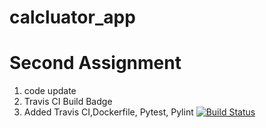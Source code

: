 # calcluator_app

# Second Assignment

1. code update
2. Travis CI Build Badge 
3. Added Travis CI,Dockerfile, Pytest, Pylint
[![Build Status](https://app.travis-ci.com/sivaninimmana009/calcluator_app.svg?branch=main)](https://app.travis-ci.com/sivaninimmana009/calcluator_app)
